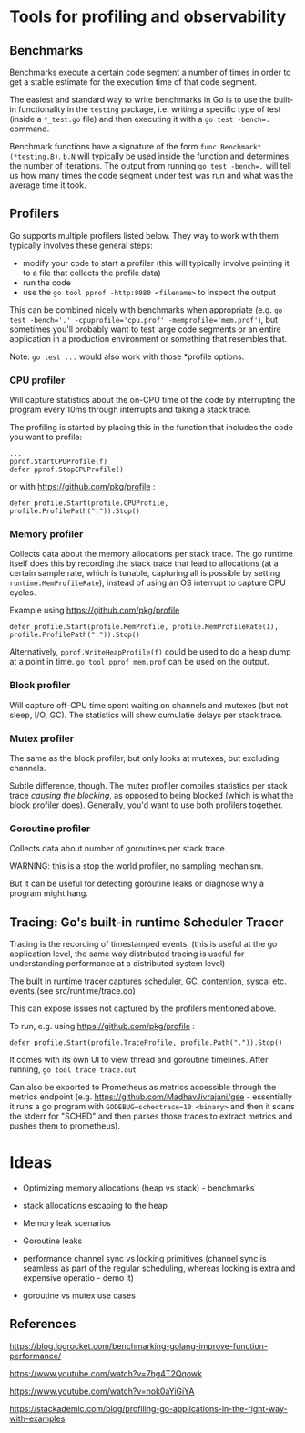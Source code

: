 # Tools for profiling and observability

## Benchmarks

Benchmarks execute a certain code segment a number of times in order to get a stable estimate for the execution time of that code segment.

The easiest and standard way to write benchmarks in Go is to use the built-in functionality in the `testing` package, i.e. writing a specific type of test (inside a `*_test.go` file) and then executing it with a `go test -bench=.` command.

Benchmark functions have a signature of the form `func Benchmark*(*testing.B)`. `b.N` will typically be used inside the function and determines the number of iterations. The output from running `go test -bench=.` will tell us how many times the code segment under test was run and what was the average time it took.

## Profilers

Go supports multiple profilers listed below. They way to work with them typically involves these general steps:

- modify your code to start a profiler (this will typically involve pointing it to a file that collects the profile data)
- run the code
- use the `go tool pprof -http:8080 <filename>` to inspect the output

This can be combined nicely with benchmarks when appropriate (e.g. `go test -bench='.' -cpuprofile='cpu.prof' -memprofile='mem.prof'`), but sometimes you'll probably want to test large code segments or an entire application in a production environment or something that resembles that.

Note: `go test ...` would also work with those \*profile options.

### CPU profiler

Will capture statistics about the on-CPU time of the code by interrupting the program every 10ms through interrupts and taking a stack trace.

The profiling is started by placing this in the function that includes the code you want to profile:

```
...
pprof.StartCPUProfile(f)
defer pprof.StopCPUProfile()
```

or with https://github.com/pkg/profile :

```
defer profile.Start(profile.CPUProfile, profile.ProfilePath(".")).Stop()
```

### Memory profiler

Collects data about the memory allocations per stack trace. The go runtime itself does this by recording the stack trace that lead to allocations (at a certain sample rate, which is tunable, capturing all is possible by setting `runtime.MemProfileRate`), instead of using an OS interrupt to capture CPU cycles.

Example using https://github.com/pkg/profile

```
defer profile.Start(profile.MemProfile, profile.MemProfileRate(1), profile.ProfilePath(".")).Stop()
```

Alternatively, `pprof.WriteHeapProfile(f)` could be used to do a heap dump at a point in time. `go tool pprof mem.prof` can be used on the output.

### Block profiler

Will capture off-CPU time spent waiting on channels and mutexes (but not sleep, I/O, GC). The statistics will show cumulatie delays per stack trace.

### Mutex profiler

The same as the block profiler, but only looks at mutexes, but excluding channels.

Subtle difference, though. The mutex profiler compiles statistics per stack trace _causing the blocking_, as opposed to being blocked (which is what the block profiler does). Generally, you'd want to use both profilers together.

### Goroutine profiler

Collects data about number of goroutines per stack trace.

WARNING: this is a stop the world profiler, no sampling mechanism.

But it can be useful for detecting goroutine leaks or diagnose why a program might hang.

## Tracing: Go's built-in runtime Scheduler Tracer

Tracing is the recording of timestamped events. (this is useful at the go application level, the same way distributed tracing is useful for understanding performance at a distributed system level)

The built in runtime tracer captures scheduler, GC, contention, syscal etc. events.(see src/runtime/trace.go)

This can expose issues not captured by the profilers mentioned above.

To run, e.g. using https://github.com/pkg/profile :

```
defer profile.Start(profile.TraceProfile, profile.Path(".")).Stop()
```

It comes with its own UI to view thread and goroutine timelines.
After running, `go tool trace trace.out`

Can also be exported to Prometheus as metrics accessible through the metrics endpoint (e.g. https://github.com/MadhavJivrajani/gse - essentially it runs a go program with `GODEBUG=schedtrace=10 <binary>` and then it scans the stderr for "SCHED" and then parses those traces to extract metrics and pushes them to prometheus).

# Ideas

- Optimizing memory allocations (heap vs stack) - benchmarks

- stack allocations escaping to the heap

- Memory leak scenarios

- Goroutine leaks

- performance channel sync vs locking primitives (channel sync is seamless as part of the regular scheduling, whereas locking is extra and expensive operatio - demo it)
- goroutine vs mutex use cases

## References

https://blog.logrocket.com/benchmarking-golang-improve-function-performance/

https://www.youtube.com/watch?v=7hg4T2Qqowk

https://www.youtube.com/watch?v=nok0aYiGiYA

https://stackademic.com/blog/profiling-go-applications-in-the-right-way-with-examples
